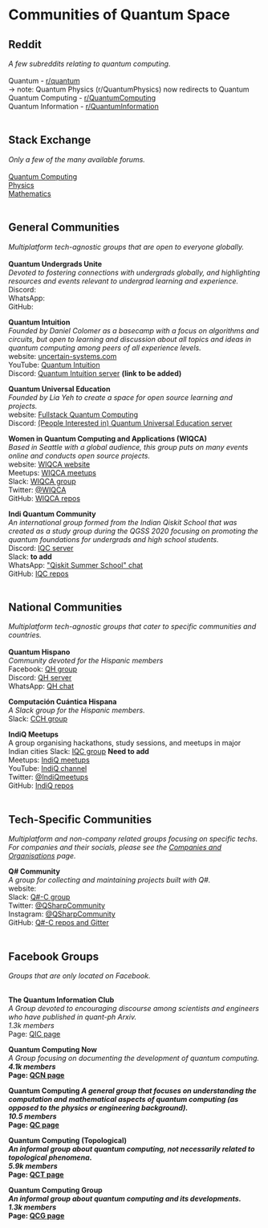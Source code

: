 # Communities of Quantum Space
## Reddit <br />
_A few subreddits relating to quantum computing._ <br /> <br />
Quantum  - [r/quantum](https://www.reddit.com/r/quantum/) <br />
   -> note:  Quantum Physics (r/QuantumPhysics) now redirects to Quantum <br />
Quantum Computing - [r/QuantumComputing](https://www.reddit.com/r/QuantumComputing/) <br />
Quantum Information - [r/QuantumInformation](https://www.reddit.com/r/QuantumInformation/) <br /> <br />

## Stack Exchange <br />
_Only a few of the many available forums._<br /> <br />
[Quantum Computing](https://quantumcomputing.stackexchange.com/) <br />
[Physics](https://physics.stackexchange.com/?tags=quantum-mechanics) <br />
[Mathematics](https://math.stackexchange.com/) <br /> <br />


## General Communities <br />
_Multiplatform tech-agnostic groups that are open to everyone globally._ <br /> <br />
**Quantum Undergrads Unite** <br />
_Devoted to fostering connections with undergrads globally, and highlighting resources and events relevant to undergrad learning and experience._ <br />
Discord:  []() <br />
WhatsApp:  []() <br />
GitHub:  []() <br />
 
**Quantum Intuition** <br />
_Founded by Daniel Colomer as a basecamp with a focus on algorithms and circuits, but open to learning and discussion about all topics and ideas in quantum computing among peers of all experience levels._ <br />
website:  [uncertain-systems.com](https://uncertain-systems.com/) <br />
YouTube:  [Quantum Intuition](https://www.youtube.com/channel/UC-2knDbf4kzT3uzWo7iTJyw) <br />
Discord:  [Quantum Intuition server]() **(link to be added)** <br />

**Quantum Universal Education** <br />
_Founded by Lia Yeh to create a space for open source learning and projects._ <br />
website:  [Fullstack Quantum Computing](https://fullstackquantumcomputation.tech/) <br />
Discord:  [(People Interested in) Quantum Universal Education server](https://discord.gg/NDm9e9W) <br />

**Women in Quantum Computing and Applications (WIQCA)** <br />
_Based in Seattle with a global audience, this group puts on many events online and conducts open source projects._ <br />
website:  [WIQCA website](https://www.wiqca.dev/) <br />
Meetups:  [WIQCA meetups]() <br />
Slack:  [WIQCA group](https://join.slack.com/t/wiqca/shared_invite/zt-9nlk2f4y-vVY5gtm1WNnqsUQZ7b3f6g) <br />
Twitter:  [@WIQCA](https://twitter.com/wiqca) <br />
GitHub:  [WIQCA repos](https://github.com/wiqca) <br />

**Indi Quantum Community** <br />
_An international group formed from the Indian Qiskit School that was created as a study group during the QGSS 2020 focusing on promoting the quantum foundations for undergrads and high school students._ <br />
Discord: [IQC server](https://discord.gg/XpUpDm4) <br />
Slack:  []() **to add**<br /> 
WhatsApp:  ["Qiskit Summer School" chat](https://bit.ly/2ZISxvi) <br />
GitHub:  [IQC repos](https://github.com/Indi-Quantum-Community) <br /> <br />


## National Communities <br />
_Multiplatform tech-agnostic groups that cater to specific communities and countries._ <br /> <br />
**Quantum Hispano** <br />
_Community devoted for the Hispanic members_ <br />
Facebook:  [QH group](https://www.facebook.com/groups/291702898702788) <br />
Discord:  [QH server](https://discord.gg/sNMu8w) <br />
WhatsApp:  [QH chat](https://chat.whatsapp.com/G1l2iyrCN9u0OIsZPDFWhe) <br />

**Computación Cuántica Hispana** <br />
_A Slack group for the Hispanic members._ <br />
Slack:  [CCH group](https://join.slack.com/t/computacincun-ejz5376/shared_invite/zt-g5yd572d-K323vwOupClLJA6ljD_7eg) <br />

**IndiQ Meetups** <br />
A group organising hackathons, study sessions, and meetups in major Indian cities
Slack:  [IQC group]() **Need to add**<br />
Meetups:  [IndiQ meetups](https://www.meetup.com/IndiQ-Meetups/) <br />
YouTube:  [IndiQ channel](https://www.youtube.com/channel/UCrGwYEY1Y4pgTe1jCopu6NQ/) <br />
Twitter:  [@IndiQmeetups](https://twitter.com/IndiQmeetups) <br />
GitHub:  [IndiQ repos](https://github.com/IndiQ-Meetups) <br /> <br />


## Tech-Specific Communities <br />
_Multiplatform and non-company related groups focusing on specific techs.  For companies and their socials, please see the [Companies and Organisations]() page._ <br />

**Q# Community** <br />
_A group for collecting and maintaining projects built with Q#._ <br />
website:  []() <br />
Slack:  [Q#-C group](https://qsharp-community.slack.com/join/shared_invite/zt-fnsl4u42-u21wdJRzlLF9oAqYTDDtwA#/) <br />
Twitter:  [@QSharpCommunity](https://twitter.com/QSharpCommunity) <br />
Instagram:  [@QSharpCommunity](https://www.instagram.com/qsharpcommunity/) <br />
GitHub:  [Q#-C repos and Gitter](https://github.com/qsharp-community) <br /> <br />


## Facebook Groups <br />
_Groups that are only located on Facebook._ <br /> <br />

**The Quantum Information Club** <br />
_A Group devoted to encouraging discourse among scientists and engineers who have published in quant-ph Arxiv._ <br />
_1.3k members_ <br />
Page:  [QIC page](https://www.facebook.com/groups/thequantuminformationclub/) <br />

**Quantum Computing Now** <br />
_A Group focusing on documenting the development of quantum computing._ <b />
_4.1k members_ <br />
Page:  [QCN page](https://www.facebook.com/groups/328231110942652) <br />

**Quantum Computing**
_A general group that focuses on understanding the computation and mathematical aspects of quantum computing (as opposed to the physics or engineering background)._ <br />
_10.5 members_ <br />
Page:  [QC page](https://www.facebook.com/groups/896233200461905) <br />

**Quantum Computing (Topological)** <br />
_An informal group about quantum computing, not necessarily related to topological phenomena._ <br />
_5.9k members_ <br />
Page:  [QCT page](https://www.facebook.com/groups/208857579188513) <br />

**Quantum Computing Group** <br />
_An informal group about quantum computing and its developments._ <br />
_1.3k members_ <br />
Page:  [QCG page](https://www.facebook.com/groups/quantumquake/about) <br />
